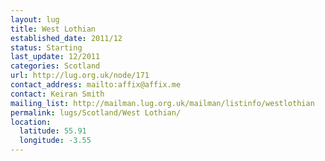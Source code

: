 ```yaml
---
layout: lug
title: West Lothian
established_date: 2011/12
status: Starting
last_update: 12/2011
categories: Scotland
url: http://lug.org.uk/node/171
contact_address: mailto:affix@affix.me
contact: Keiran Smith
mailing_list: http://mailman.lug.org.uk/mailman/listinfo/westlothian
permalink: lugs/Scotland/West Lothian/
location:
  latitude: 55.91
  longitude: -3.55
---
```

